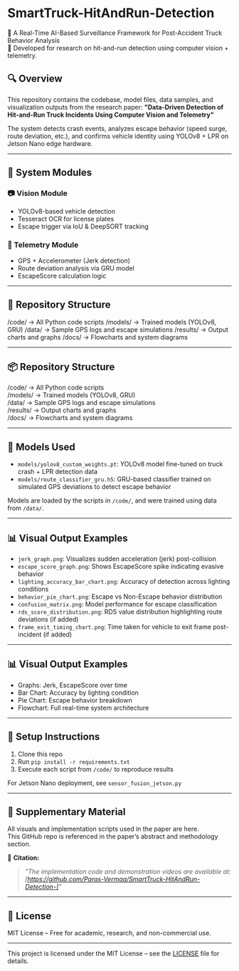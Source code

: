 # SmartTruck-HitAndRun-Detection

🚚 A Real-Time AI-Based Surveillance Framework for Post-Accident Truck Behavior Analysis  
📍 Developed for research on hit-and-run detection using computer vision + telemetry.

## 🔍 Overview
This repository contains the codebase, model files, data samples, and visualization outputs from the research paper:
**"Data-Driven Detection of Hit-and-Run Truck Incidents Using Computer Vision and Telemetry"**

The system detects crash events, analyzes escape behavior (speed surge, route deviation, etc.), and confirms vehicle identity using YOLOv8 + LPR on Jetson Nano edge hardware.

---

## 🧠 System Modules

### 📷 Vision Module
- YOLOv8-based vehicle detection
- Tesseract OCR for license plates
- Escape trigger via IoU & DeepSORT tracking

### 📡 Telemetry Module
- GPS + Accelerometer (Jerk detection)
- Route deviation analysis via GRU model
- EscapeScore calculation logic

---

## 📁 Repository Structure

/code/ → All Python code scripts
/models/ → Trained models (YOLOv8, GRU)
/data/ → Sample GPS logs and escape simulations
/results/ → Output charts and graphs
/docs/ → Flowcharts and system diagrams


---
## 📦 Repository Structure

/code/ → All Python code scripts  
/models/ → Trained models (YOLOv8, GRU)  
/data/ → Sample GPS logs and escape simulations  
/results/ → Output charts and graphs  
/docs/ → Flowcharts and system diagrams

---

## 🧠 Models Used

- `models/yolov8_custom_weights.pt`: YOLOv8 model fine-tuned on truck crash + LPR detection data  
- `models/route_classifier_gru.h5`: GRU-based classifier trained on simulated GPS deviations to detect escape behavior  

Models are loaded by the scripts in `/code/`, and were trained using data from `/data/`.

---

## 📊 Visual Output Examples

- `jerk_graph.png`: Visualizes sudden acceleration (jerk) post-collision  
- `escape_score_graph.png`: Shows EscapeScore spike indicating evasive behavior  
- `lighting_accuracy_bar_chart.png`: Accuracy of detection across lighting conditions  
- `behavior_pie_chart.png`: Escape vs Non-Escape behavior distribution  
- `confusion_matrix.png`: Model performance for escape classification  
- `rds_score_distribution.png`: RDS value distribution highlighting route deviations (if added)  
- `frame_exit_timing_chart.png`: Time taken for vehicle to exit frame post-incident (if added)
  
----

## 📊 Visual Output Examples

- Graphs: Jerk, EscapeScore over time
- Bar Chart: Accuracy by lighting condition
- Pie Chart: Escape behavior breakdown
- Flowchart: Full real-time system architecture

---

## 🔧 Setup Instructions

1. Clone this repo
2. Run `pip install -r requirements.txt`
3. Execute each script from `/code/` to reproduce results

For Jetson Nano deployment, see `sensor_fusion_jetson.py`

---

## 📂 Supplementary Material

All visuals and implementation scripts used in the paper are here.  
This GitHub repo is referenced in the paper’s abstract and methodology section.

📎 **Citation:**  
> *"The implementation code and demonstration videos are available at: [https://github.com/Paras-Vermaa/SmartTruck-HitAndRun-Detection-]"*

---

## 📜 License

MIT License – Free for academic, research, and non-commercial use.

---

This project is licensed under the MIT License – see the [LICENSE](LICENSE) file for details.
